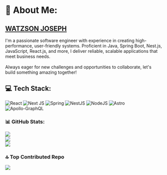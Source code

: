 # 💫 About Me:

 ## [WATZSON JOSEPH](https://joe.vakaks.com)

I'm a passionate software engineer with experience in creating high-performance, user-friendly systems. Proficient in Java, Spring Boot, Nest.js, JavaScript, React.js, and more, I deliver reliable, scalable applications that meet business needs.<br><br>Always eager for new challenges and opportunities to collaborate, let's build something amazing together!


## 💻 Tech Stack:
![React](https://img.shields.io/badge/react-%2320232a.svg?style=for-the-badge&logo=react&logoColor=%2361DAFB) ![Next JS](https://img.shields.io/badge/Next-black?style=for-the-badge&logo=next.js&logoColor=white) ![Spring](https://img.shields.io/badge/spring-%236DB33F.svg?style=for-the-badge&logo=spring&logoColor=white) ![NestJS](https://img.shields.io/badge/nestjs-%23E0234E.svg?style=for-the-badge&logo=nestjs&logoColor=white) ![NodeJS](https://img.shields.io/badge/node.js-6DA55F?style=for-the-badge&logo=node.js&logoColor=white) ![Astro](https://img.shields.io/badge/astro-%232C2052.svg?style=for-the-badge&logo=astro&logoColor=white) ![Apollo-GraphQL](https://img.shields.io/badge/-ApolloGraphQL-311C87?style=for-the-badge&logo=apollo-graphql)  
 

 


### 📊 GitHub Stats:
![](https://github-readme-stats.vercel.app/api?username=joe-watson-sbf&theme=monokai&hide_border=false&include_all_commits=true&count_private=true)<br/>
![](https://github-readme-streak-stats.herokuapp.com/?user=joe-watson-sbf&theme=monokai&hide_border=false)<br/>
![](https://github-readme-stats.vercel.app/api/top-langs/?username=joe-watson-sbf&theme=monokai&hide_border=false&include_all_commits=true&count_private=true&layout=compact)

### 🔝 Top Contributed Repo
![](https://github-contributor-stats.vercel.app/api?username=joe-watson-sbf&limit=5&theme=dark&combine_all_yearly_contributions=true)
